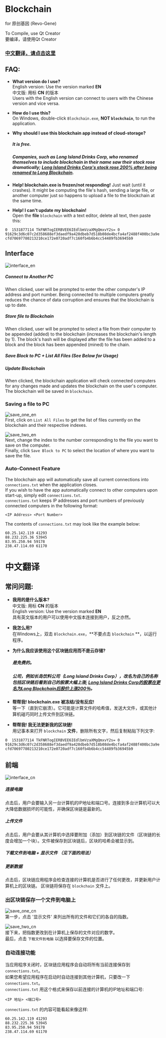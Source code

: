 # Blockchain
for 原创基因 (Revo-Gene)  

To Compile, use Qt Creator  
要编译，请使用Qt Creator  

### [中文翻译，请点击这里](#中文翻译)

## FAQ:  
- **What version do I use?**  
English version: Use the version marked **EN**  
中文版: 用标 **CN** 的版本  
Users with the English version can connect to users with the Chinese version and vice versa.  

- **How do I use this?**  
On Windows, double-click `Blockchain.exe`, **NOT `blockchain`**, to run the application.  

- **Why should I use this blockchain app instead of cloud-storage?**  

   ##### It is free.  
   ##### Companies, such as Long Island Drinks Corp, who renamed themselves to include blockchain in their name saw their stock rose dramatically; [Long Island Drinks Corp's stock rose 200% after being renamed to Long Blockchain](https://cointelegraph.com/news/blockshow-announces-blockshow-americas-2018-conference-in-las-vegas-august-20-21 "Link to News Article").  

- **Help! blockchain.exe is frozen/not responding!**
Just wait (until it crashes). It might be computing the file's hash, sending a large file, or another computer just so happens to upload a file to the blockchain at the same time.  

- **Help! I can't update my blockchain!**  
Open the **file** `blockchain` with a text editor, delete all text, then paste this:  

`
0  1531877114 TkFNRTogIERBVEE6IEdlbmVzaXMgQmxvY2s= 0 91629c3d6c07c2d358688ef3daedf9a420dbeb7d518b08de4bcfa4af2488f400bc3a9ecfd70697780213210ce172e0720adf7c160fb4b6b4cc54489fb36945b9
`  

## Interface  
   ![interface_en](/images/main_en.jpg "Main Interface")  
##### Connect to Another PC  

When clicked, user will be prompted to enter the other computer's IP address and port number. Being connected to multiple computers greatly reduces the chance of data corruption and ensures that the blockchain is up to date.  

##### Store file to Blockchain  

When clicked, user will be prompted to select a file from their computer to be appended (added) to the blockchain (increases the blockchain's length by 1). The block's hash will be displayed after the file has been added to a block and the block has been appended (mined) to the chain.  

##### Save Block to PC + List All Files (See Below for Usage)  

##### Update Blockchain  

When clicked, the blockchain application will check connected computers for any changes made and updates the blockchain on the user's computer. The blockchain will be saved in `blockchain`.  

### Saving a file to PC  
   ![save_one_en](/images/save_en.jpg "Listing All Files")  
   First, click on `List All Files` to get the list of files currently on the blockchain and their respective indexes.  

   ![save_two_en](/images/file_en.jpg "Example Save")  
   Next, change the index to the number corresponding to the file you want to save on the computer.  
   Finally, click `Save Block to PC` to select the location of where you want to save the file.  

### Auto-Connect Feature  
   The blockchain app will automatically save all current connections into `connections.txt` when the application closes.  
   If you wish to have the app automatically connect to other computers upon start-up, simply edit `connections.txt`.  
   `connections.txt` keeps IP addresses and port numbers of previously connected computers in the following format:  

   ```
   <IP Address> <Port Number>
   ```
   The contents of `connections.txt` may look like the example below:  

   ```
   60.25.142.119 41293
   88.232.225.36 53945
   83.95.250.94 59178
   238.47.114.69 61170
   ```  


<a name="中文翻译"> </a>  
# 中文翻译  
## 常问问题:  
- **我用的是什么版本?**  
中文版: 用标 **CN** 的版本  
English version: Use the version marked **EN**  
具有英文版本的用户可以使用中文版本连接到用户，反之亦然。  

- **我怎么用?**  
在Windows上，双击 `Blockchain.exe`，**不要点击 `blockchain` **，以运行程序。  

- **为什么我应该使用这个区块链应用而不是云存储?**  
   ##### 是免费的。   
   ##### 公司，例如长岛饮料公司（Long Island Drinks Corp），改名为自己的名称包括区块链后看到自己的股票大幅上涨; [Long Island Drinks Corp的股票在更名为Long Blockchain后股价上涨200％](https://cointelegraph.com/news/blockshow-announces-blockshow-americas-2018-conference-in-las-vegas-august-20-21 "新闻文章")。  

- **帮帮我! blockchain.exe 被冻结/没有反应!**  
等一下（直到它崩溃）。它可能是计算文件的哈希值，发送大文件，或其他计算机碰巧同时上传文件到区块链。  

- **帮帮我! 我无法更新我的区块链!**  
用记事本来打开 `blockchain` **文件**，删除所有文字，然后复制粘贴下列文字:  

`
0  1531877114 TkFNRTogIERBVEE6IEdlbmVzaXMgQmxvY2s= 0 91629c3d6c07c2d358688ef3daedf9a420dbeb7d518b08de4bcfa4af2488f400bc3a9ecfd70697780213210ce172e0720adf7c160fb4b6b4cc54489fb36945b9
`  

## 前端  
![interface_cn](/images/main_cn.jpg "前端")  
##### 连接电脑  

点击后，用户会要输入另一台计算机的IP地址和端口号。连接到多台计算机可以大大降低数据损坏的可能性，并确保区块链是最新的。

##### 上传文件  

点击后，用户会要从其计算机中选择要附加（添加）到区块链的文件（区块链的长度会增加一个块）。文件被保存到区块链后，区块的哈希会被显示到。

##### 下载文件到电脑 + 显示文件 （见下面的用法）  

##### 更新数据  
点击后，区块链应用程序会检查连接的计算机是否进行了任何更改，并更新用户计算机上的区块链。 区块链将保存在 `blockchain` 文件上。

### 出区块链保存一个文件到电脑上  
   ![save_one_cn](/images/save_cn.jpg "显示文件")  
   第一步，点击 '显示文件' 来列出所有的文件和它们的各自的指数。  

   ![save_two_cn](/images/file_cn.jpg "示例保存")  
   接下来，把指数更改到在计算机上保存的文件对应的数字。  
   最后，点击 `下载文件到电脑` 以选择要保存文件的位置。  

### 自动连接功能  
当应用程序关闭时，区块链应用程序会自动将所有当前连接保存到 `connections.txt`。   
如果您希望应用程序在启动时自动连接到其他计算机，只要改一下 `connections.txt`。  
`connections.txt` 用这个格式来保存以前连接的计算机的IP地址和端口号:  
```
<IP 地址> <端口号>
```
`connections.txt` 的内容可能看起来像这样:  
```
60.25.142.119 41293
88.232.225.36 53945
83.95.250.94 59178
238.47.114.69 61170
```  
